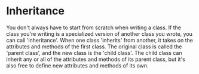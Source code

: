 # Inheritance

You don't always have to start from scratch when writing a class. If the class you're writing is a specialized version of another class you wrote, you can call 'inheritance'. When one class 'inherits' from another, it takes on the attributes and methods of the first class. The original class is called the 'parent class', and the new class is the 'child class'. The child class can inherit any or all of the attributes and methods of its parent class, but it's also free to define new attributes and methods of its own.